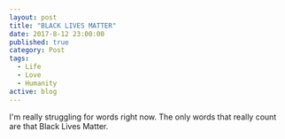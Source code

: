 ```yaml
---
layout: post
title: "BLACK LIVES MATTER"
date: 2017-8-12 23:00:00
published: true
category: Post
tags:
  - Life
  - Love
  - Humanity
active: blog
---
```


I'm really struggling for words right now. The only words that really count are that Black Lives Matter. 
